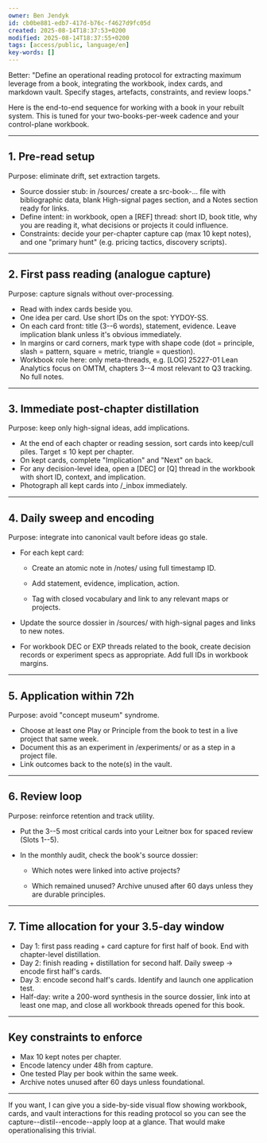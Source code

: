 ```yaml
---
owner: Ben Jendyk
id: cb0be881-edb7-417d-b76c-f4627d9fc05d
created: 2025-08-14T18:37:53+0200
modified: 2025-08-14T18:37:55+0200
tags: [access/public, language/en]
key-words: []
---
```


Better: "Define an operational reading protocol for extracting maximum leverage from a book, integrating the workbook, index cards, and markdown vault. Specify stages, artefacts, constraints, and review loops."

  

Here is the end-to-end sequence for working with a book in your rebuilt system. This is tuned for your two-books-per-week cadence and your control-plane workbook.

* * *

## 1. Pre-read setup

  

Purpose: eliminate drift, set extraction targets.

- Source dossier stub: in /sources/ create a src-book-... file with bibliographic data, blank High-signal pages section, and a Notes section ready for links.
- Define intent: in workbook, open a [REF] thread: short ID, book title, why you are reading it, what decisions or projects it could influence.
- Constraints: decide your per-chapter capture cap (max 10 kept notes), and one "primary hunt" (e.g. pricing tactics, discovery scripts).
* * *

## 2. First pass reading (analogue capture)

  

Purpose: capture signals without over-processing.

- Read with index cards beside you.
- One idea per card. Use short IDs on the spot: YYDOY-SS.
- On each card front: title (3--6 words), statement, evidence. Leave implication blank unless it's obvious immediately.
- In margins or card corners, mark type with shape code (dot = principle, slash = pattern, square = metric, triangle = question).
- Workbook role here: only meta-threads, e.g. [LOG] 25227-01 Lean Analytics focus on OMTM, chapters 3--4 most relevant to Q3 tracking. No full notes.
* * *

## 3. Immediate post-chapter distillation

  

Purpose: keep only high-signal ideas, add implications.

- At the end of each chapter or reading session, sort cards into keep/cull piles. Target ≤ 10 kept per chapter.
- On kept cards, complete "Implication" and "Next" on back.
- For any decision-level idea, open a [DEC] or [Q] thread in the workbook with short ID, context, and implication.
- Photograph all kept cards into /_inbox immediately.
* * *

## 4. Daily sweep and encoding

  

Purpose: integrate into canonical vault before ideas go stale.

- For each kept card:

    - Create an atomic note in /notes/ using full timestamp ID.

    - Add statement, evidence, implication, action.

    - Tag with closed vocabulary and link to any relevant maps or projects.
- Update the source dossier in /sources/ with high-signal pages and links to new notes.
- For workbook DEC or EXP threads related to the book, create decision records or experiment specs as appropriate. Add full IDs in workbook margins.
* * *

## 5. Application within 72h

  

Purpose: avoid "concept museum" syndrome.

- Choose at least one Play or Principle from the book to test in a live project that same week.
- Document this as an experiment in /experiments/ or as a step in a project file.
- Link outcomes back to the note(s) in the vault.
* * *

## 6. Review loop

  

Purpose: reinforce retention and track utility.

- Put the 3--5 most critical cards into your Leitner box for spaced review (Slots 1--5).
- In the monthly audit, check the book's source dossier:

    - Which notes were linked into active projects?

    - Which remained unused? Archive unused after 60 days unless they are durable principles.
* * *

## 7. Time allocation for your 3.5-day window

- Day 1: first pass reading + card capture for first half of book. End with chapter-level distillation.
- Day 2: finish reading + distillation for second half. Daily sweep → encode first half's cards.
- Day 3: encode second half's cards. Identify and launch one application test.
- Half-day: write a 200-word synthesis in the source dossier, link into at least one map, and close all workbook threads opened for this book.
* * *

## Key constraints to enforce

- Max 10 kept notes per chapter.
- Encode latency under 48h from capture.
- One tested Play per book within the same week.
- Archive notes unused after 60 days unless foundational.
* * *

If you want, I can give you a side-by-side visual flow showing workbook, cards, and vault interactions for this reading protocol so you can see the capture--distil--encode--apply loop at a glance. That would make operationalising this trivial.